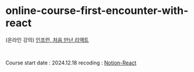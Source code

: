 # online-course-first-encounter-with-react
(온라인 강의) [인프런, 처음 만난 리액트](https://www.inflearn.com/courses/lecture?courseId=328866&unitId=112586&tab=curriculum&subtitleLanguage=ko)

<br>

Course start date : 2024.12.18
recoding : [Notion-React](https://giant-ixia-c60.notion.site/React-700504373dc94b15877c0ce3dfb6ca3b?pvs=4)

<br>
